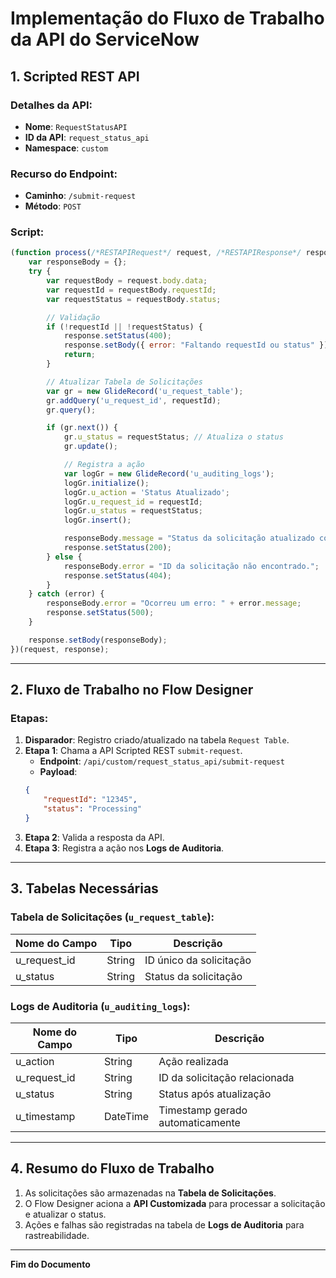 
# Implementação do Fluxo de Trabalho da API do ServiceNow

## 1. Scripted REST API

### Detalhes da API:
- **Nome**: `RequestStatusAPI`
- **ID da API**: `request_status_api`
- **Namespace**: `custom`

### Recurso do Endpoint:
- **Caminho**: `/submit-request`
- **Método**: `POST`

### Script:
```javascript
(function process(/*RESTAPIRequest*/ request, /*RESTAPIResponse*/ response) {
    var responseBody = {};
    try {
        var requestBody = request.body.data;
        var requestId = requestBody.requestId;
        var requestStatus = requestBody.status;

        // Validação
        if (!requestId || !requestStatus) {
            response.setStatus(400);
            response.setBody({ error: "Faltando requestId ou status" });
            return;
        }

        // Atualizar Tabela de Solicitações
        var gr = new GlideRecord('u_request_table');
        gr.addQuery('u_request_id', requestId);
        gr.query();

        if (gr.next()) {
            gr.u_status = requestStatus; // Atualiza o status
            gr.update();

            // Registra a ação
            var logGr = new GlideRecord('u_auditing_logs');
            logGr.initialize();
            logGr.u_action = 'Status Atualizado';
            logGr.u_request_id = requestId;
            logGr.u_status = requestStatus;
            logGr.insert();

            responseBody.message = "Status da solicitação atualizado com sucesso.";
            response.setStatus(200);
        } else {
            responseBody.error = "ID da solicitação não encontrado.";
            response.setStatus(404);
        }
    } catch (error) {
        responseBody.error = "Ocorreu um erro: " + error.message;
        response.setStatus(500);
    }

    response.setBody(responseBody);
})(request, response);
```

---

## 2. Fluxo de Trabalho no Flow Designer

### Etapas:
1. **Disparador**: Registro criado/atualizado na tabela `Request Table`.
2. **Etapa 1**: Chama a API Scripted REST `submit-request`.
   - **Endpoint**: `/api/custom/request_status_api/submit-request`
   - **Payload**:
   ```json
   {
       "requestId": "12345",
       "status": "Processing"
   }
   ```
3. **Etapa 2**: Valida a resposta da API.
4. **Etapa 3**: Registra a ação nos **Logs de Auditoria**.

---

## 3. Tabelas Necessárias

### Tabela de Solicitações (`u_request_table`):
| Nome do Campo   | Tipo    | Descrição                   |
|-----------------|---------|-----------------------------|
| u_request_id    | String  | ID único da solicitação     |
| u_status        | String  | Status da solicitação       |

### Logs de Auditoria (`u_auditing_logs`):
| Nome do Campo   | Tipo        | Descrição                   |
|-----------------|-------------|-----------------------------|
| u_action        | String      | Ação realizada              |
| u_request_id    | String      | ID da solicitação relacionada|
| u_status        | String      | Status após atualização      |
| u_timestamp     | DateTime    | Timestamp gerado automaticamente|

---

## 4. Resumo do Fluxo de Trabalho
1. As solicitações são armazenadas na **Tabela de Solicitações**.
2. O Flow Designer aciona a **API Customizada** para processar a solicitação e atualizar o status.
3. Ações e falhas são registradas na tabela de **Logs de Auditoria** para rastreabilidade.

---

**Fim do Documento**
